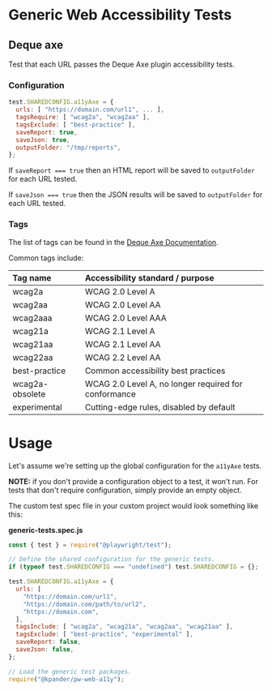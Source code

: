 # Generic Web Accessibility Tests

## Deque axe

Test that each URL passes the Deque Axe plugin accessibility tests.

### Configuration

```js
test.SHAREDCONFIG.a11yAxe = {
  urls: [ "https://domain.com/url1", ... ],
  tagsRequire: [ "wcag2a", "wcag2aa" ],
  tagsExclude: [ "best-practice" ],
  saveReport: true,
  saveJson: true,
  outputFolder: "/tmp/reports",
};
```

If `saveReport === true` then an HTML report will be saved to `outputFolder` for each URL tested.

If `saveJson === true` then the JSON results will be saved to `outputFolder` for each URL tested.


### Tags

The list of tags can be found in the [Deque Axe Documentation](https://www.deque.com/axe/core-documentation/api-documentation/#axecore-tags).

Common tags include:

| Tag name        | Accessibility standard / purpose |
| :-              | :- |
| wcag2a 	        | WCAG 2.0 Level A |
| wcag2aa 	      | WCAG 2.0 Level AA |
| wcag2aaa 	      | WCAG 2.0 Level AAA |
| wcag21a 	      | WCAG 2.1 Level A |
| wcag21aa 	      | WCAG 2.1 Level AA |
| wcag22aa 	      | WCAG 2.2 Level AA |
| best-practice   | Common accessibility best practices |
| wcag2a-obsolete |	WCAG 2.0 Level A, no longer required for conformance |
| experimental    | Cutting-edge rules, disabled by default |


# Usage

Let's assume we're setting up the global configuration for the `a11yAxe` tests.

**NOTE:** if you don't provide a configuration object to a test, it won't run. For tests that don't require configuration, simply provide an empty object.

The custom test spec file in your custom project would look something like this:

**generic-tests.spec.js**

```js
const { test } = require("@playwright/test");

// Define the shared configuration for the generic tests.
if (typeof test.SHAREDCONFIG === "undefined") test.SHAREDCONFIG = {};

test.SHAREDCONFIG.a11yAxe = {
  urls: [ 
    "https://domain.com/url1",
    "https://domain.com/path/to/url2",
    "https://domain.com",
  ],
  tagsInclude: [ "wcag2a", "wcag21a", "wcag2aa", "wcag21aa" ],
  tagsExclude: [ "best-practice", "experimental" ],
  saveReport: false,
  saveJson: false,
};

// Load the generic test packages.
require("@kpander/pw-web-a11y");
```

